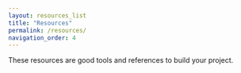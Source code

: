 ```yaml
---
layout: resources_list
title: "Resources"
permalink: /resources/
navigation_order: 4
---
```


These resources are good tools and references to build your project.
